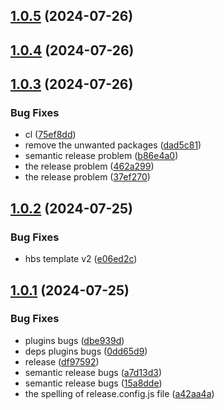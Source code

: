 ## [1.0.5](https://github.com/nsgpriyanshu/nsdemo/compare/v1.0.4...v1.0.5) (2024-07-26)

## [1.0.4](https://github.com/nsgpriyanshu/nsdemo/compare/v1.0.3...v1.0.4) (2024-07-26)

## [1.0.3](https://github.com/nsgpriyanshu/nsdemo/compare/v1.0.2...v1.0.3) (2024-07-26)


### Bug Fixes

* cl ([75ef8dd](https://github.com/nsgpriyanshu/nsdemo/commit/75ef8dd64ad1113f5c75a398f32fb584e8e045ce))
* remove the unwanted packages ([dad5c81](https://github.com/nsgpriyanshu/nsdemo/commit/dad5c815c0db9c21a3dbeb131f266b8e63ff8d3f))
* semantic release problem ([b86e4a0](https://github.com/nsgpriyanshu/nsdemo/commit/b86e4a01327d8124231ef00b92a07ef25b2870e4))
* the release problem ([462a299](https://github.com/nsgpriyanshu/nsdemo/commit/462a2994a7b949ffbd199104041fe9004926fd2b))
* the release problem ([37ef270](https://github.com/nsgpriyanshu/nsdemo/commit/37ef270b31eee97ad86fa8d7c5f7323c84ca61e4))

## [1.0.2](https://github.com/nsgpriyanshu/nsdemo/compare/v1.0.1...v1.0.2) (2024-07-25)


### Bug Fixes

* hbs template v2 ([e06ed2c](https://github.com/nsgpriyanshu/nsdemo/commit/e06ed2c57def9d03d5b8f26b4746adb26e51a59f))

## [1.0.1](https://github.com/nsgpriyanshu/nsdemo/compare/v1.0.0...v1.0.1) (2024-07-25)


### Bug Fixes

*  plugins bugs ([dbe939d](https://github.com/nsgpriyanshu/nsdemo/commit/dbe939ddebcd7f1e51d112cce2bba13a6bc6c6e3))
* deps plugins bugs ([0dd65d9](https://github.com/nsgpriyanshu/nsdemo/commit/0dd65d97d3f620433a753b6ac1f7bca5b7cef1f5))
* release ([df97592](https://github.com/nsgpriyanshu/nsdemo/commit/df9759296a9f8384227afdfe99f1ea65193ee4d6))
* semantic release bugs ([a7d13d3](https://github.com/nsgpriyanshu/nsdemo/commit/a7d13d3d87b02eeeef61d8240254c16d0b92fa82))
* semantic release bugs ([15a8dde](https://github.com/nsgpriyanshu/nsdemo/commit/15a8ddeacd75c8825680dc5d8ee3de6fa2af2310))
* the spelling of release.config.js file ([a42aa4a](https://github.com/nsgpriyanshu/nsdemo/commit/a42aa4a5a4842f3adac867d504742b39c20436f0))
